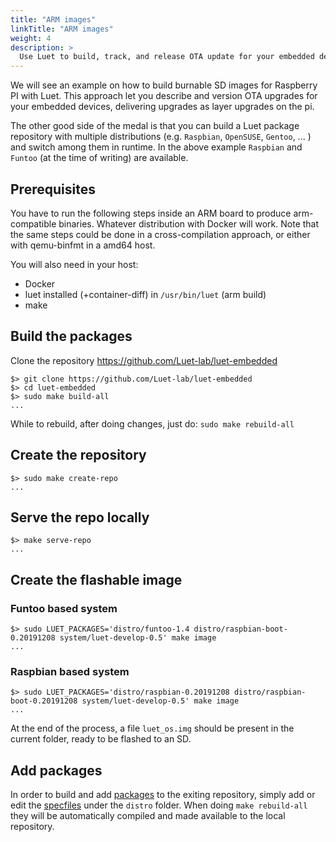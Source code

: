 ```yaml
---
title: "ARM images"
linkTitle: "ARM images"
weight: 4
description: >
  Use Luet to build, track, and release OTA update for your embedded devices.
---
```



We will see an example on how to build burnable SD images for Raspberry PI with Luet. This approach let you describe and version OTA upgrades for your embedded devices, delivering upgrades as layer upgrades on the pi.

The other good side of the medal is that you can build a Luet package repository with multiple distributions (e.g. `Raspbian`, `OpenSUSE`, `Gentoo`, ... ) and switch among them in runtime. In the above example `Raspbian` and `Funtoo` (at the time of writing) are available.

## Prerequisites

You have to run the following steps inside an ARM board to produce arm-compatible binaries. Whatever distribution with Docker will work. Note that the same steps could be done in a cross-compilation approach, or either with qemu-binfmt in a amd64 host. 

You will also need in your host:

- Docker
- luet installed (+container-diff) in `/usr/bin/luet` (arm build)
- make

## Build the packages

Clone the repository https://github.com/Luet-lab/luet-embedded

    $> git clone https://github.com/Luet-lab/luet-embedded
    $> cd luet-embedded
    $> sudo make build-all
    ...

While to rebuild, after doing changes, just do: `sudo make rebuild-all`

## Create the repository

    $> sudo make create-repo
    ...

## Serve the repo locally

    $> make serve-repo
    ...

## Create the flashable image

### Funtoo based system

    $> sudo LUET_PACKAGES='distro/funtoo-1.4 distro/raspbian-boot-0.20191208 system/luet-develop-0.5' make image
    ...

### Raspbian based system

    $> sudo LUET_PACKAGES='distro/raspbian-0.20191208 distro/raspbian-boot-0.20191208 system/luet-develop-0.5' make image
    ...


At the end of the process, a file `luet_os.img` should be present in the current folder, ready to be flashed to an SD.

## Add packages

In order to build and add [packages](/docs/docs/concepts/packages/) to the exiting repository, simply add or edit the [specfiles](/docs/docs/concepts/specfile) under the `distro` folder. When doing ```make rebuild-all``` they will be automatically compiled and made available to the local repository.
